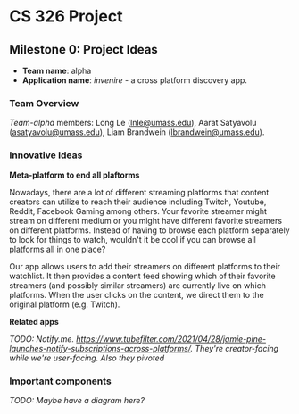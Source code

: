 # CS 326 Project
## Milestone 0: Project Ideas

- **Team name**: alpha
- **Application name**: *invenire* - a cross platform discovery app.

### Team Overview
*Team-alpha* members: Long Le (lnle@umass.edu), Aarat Satyavolu (asatyavolu@umass.edu), Liam Brandwein (lbrandwein@umass.edu).

### Innovative Ideas

<!---
describing your application and how it relates to other existing applications
-->

__Meta-platform to end all plaftorms__

Nowadays, there are a lot of different streaming platforms that content creators can utilize to reach their audience including Twitch, Youtube, Reddit, Facebook Gaming among others. Your favorite streamer might stream on different medium or you might have different favorite streamers on different platforms. Instead of having to browse each platform separately to look for things to watch, wouldn't it be cool if you can browse all platforms all in one place?

Our app allows users to add their streamers on different platforms to their watchlist. It then provides a content feed showing which of their favorite streamers (and possibly similar streamers) are currently live on which platforms. When the user clicks on the content, we direct them to the original platform (e.g. Twitch). 

__Related apps__

_TODO: Notify.me. https://www.tubefilter.com/2021/04/28/jamie-pine-launches-notify-subscriptions-across-platforms/. They're creator-facing while we're user-facing. Also they pivoted_

### Important components

<!--
a brief paragraph or two explaining the functions provided by some of the components of your final projects.
-->

_TODO: Maybe have a diagram here?_